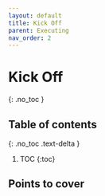 ```yaml
---
layout: default
title: Kick Off
parent: Executing
nav_order: 2
---
```


# Kick Off
{: .no_toc }

## Table of contents
{: .no_toc .text-delta }

1. TOC
{:toc}

## Points to cover
